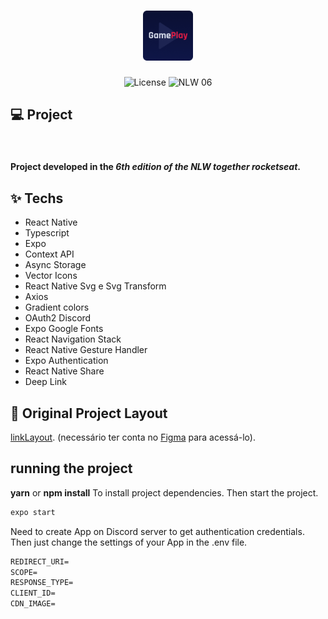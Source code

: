 <h1 align="center">
  <img alt="GamePlay" height="80" title="Plant Manager" src=".github/logo.png" />
</h1>

<p align="center">
  <img alt="License" src="https://img.shields.io/static/v1?label=license&message=MIT&color=E51C44&labelColor=0A1033">

 <img src="https://img.shields.io/static/v1?label=NLW&message=06&color=E51C44&labelColor=0A1033" alt="NLW 06" />
</p>



## 💻 Project
<br>


#### Project developed in the *6th edition of the NLW together rocketseat*.



## ✨ Techs

-    React Native
-    Typescript
-   Expo
-    Context API
-    Async Storage
-    Vector Icons
-    React Native Svg e Svg Transform
-    Axios
-    Gradient colors
-    OAuth2 Discord 
-    Expo Google Fonts
-    React Navigation Stack
-    React Native Gesture Handler
-    Expo Authentication
-    React Native Share
-    Deep Link


## 🔖 Original Project Layout

[linkLayout](https://www.figma.com/community/file/991338130828322960). (necessário ter conta no [Figma](http://figma.com/) para acessá-lo).


## running the project

**yarn** or **npm install** To install project dependencies.
Then start the project.

```cl
expo start
```

Need to create App on Discord server to get authentication credentials. Then just change the settings of your App in the .env file.
 
 ```cl
REDIRECT_URI=
SCOPE=
RESPONSE_TYPE=
CLIENT_ID=
CDN_IMAGE=
```


#
